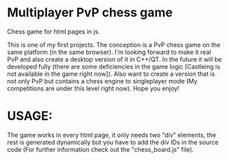 # Multiplayer PvP chess game
Chess game for html pages in js.

This is one of my first projects.
The conception is a PvP chess game on the same platform (in the same browser). 
I'm looking forward to make it real PvP and also create a desktop version of it in C++/QT.
In the future it will be developed fully (there are some deficiencies in the game logic [Castleing is not available in the game right now]).
Also want to create a version that is not only PvP but contains a chess engine to singleplayer mode (My competitions are under this level right now).
Hope you enjoy!


# USAGE:
The game works in every html page, it only needs two "div" elements, the rest is generated dynamically but you have to add the div IDs in the source code (For further information check out the "chess_board.js" file).
